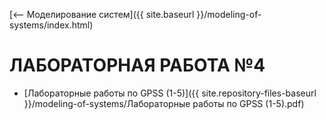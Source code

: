 [⟵ Моделирование систем]({{ site.baseurl }}/modeling-of-systems/index.html)

# **ЛАБОРАТОРНАЯ РАБОТА №4**

* [Лабораторные работы по GPSS (1-5)]({{ site.repository-files-baseurl }}/modeling-of-systems/Лабораторные работы по GPSS (1-5).pdf)
